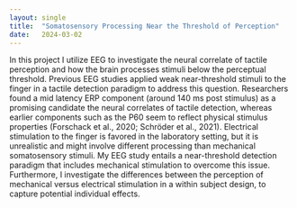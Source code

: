 ```yaml
---
layout: single
title:  "Somatosensory Processing Near the Threshold of Perception"
date:   2024-03-02
---
```


In this project I utilize EEG to investigate the neural correlate of tactile perception and how the brain processes stimuli below the perceptual threshold. Previous EEG studies applied weak near-threshold stimuli to the finger in a tactile detection paradigm to address this question. Researchers found a mid latency ERP component (around 140 ms post stimulus) as a promising candidate the neural correlates of tactile detection, whereas earlier components such as the P60 seem to reflect physical stimulus properties (Forschack et al., 2020; Schröder et al., 2021).
Electrical stimulation to the finger is favored in the laboratory setting, but it is unrealistic and might involve different processing than mechanical somatosensory stimuli. My EEG study entails a near-threshold detection paradigm that includes mechanical stimulation to overcome this issue. Furthermore, I investigate the differences between the perception of mechanical versus electrical stimulation in a within subject design, to capture potential individual effects. 

